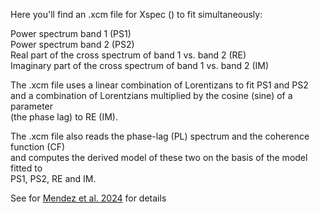 Here you'll find an .xcm file for Xspec () to fit simultaneously:    

Power spectrum band 1 (PS1)    
Power spectrum band 2 (PS2)    
Real part of the cross spectrum of band 1 vs. band 2 (RE)    
Imaginary part of the cross spectrum of band 1 vs. band 2 (IM)    

The .xcm file uses a linear combination of Lorentizans to fit PS1 and PS2    
and a combination of Lorentzians multiplied by the cosine (sine) of a parameter    
(the phase lag) to RE (IM).    

The .xcm file also reads the phase-lag (PL) spectrum and the coherence function (CF)    
and computes the derived model of these two on the basis of the model fitted to   
PS1, PS2, RE and IM.    

See for [Mendez et al. 2024](https://ui.adsabs.harvard.edu/abs/2024MNRAS.527.9405M/abstract) for details    
